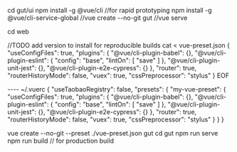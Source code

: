 
cd gut/ui
npm install -g @vue/cli
//for rapid prototyping
npm install -g @vue/cli-service-global
//vue create --no-git gut
//vue serve


cd web

//TODO add version to install for reproducible builds
cat <<EOF > vue-preset.json
 {
      "useConfigFiles": true,
      "plugins": {
        "@vue/cli-plugin-babel": {},
        "@vue/cli-plugin-eslint": {
          "config": "base",
          "lintOn": [
            "save"
          ]
        },
        "@vue/cli-plugin-unit-jest": {},
        "@vue/cli-plugin-e2e-cypress": {}
      },
      "router": true,
      "routerHistoryMode": false,
      "vuex": true,
      "cssPreprocessor": "stylus"
}
EOF

---- ~/.vuerc
{
  "useTaobaoRegistry": false,
  "presets": {
    "my-vue-preset": {
      "useConfigFiles": true,
      "plugins": {
        "@vue/cli-plugin-babel": {},
        "@vue/cli-plugin-eslint": {
          "config": "base",
          "lintOn": [
            "save"
          ]
        },
        "@vue/cli-plugin-unit-jest": {},
        "@vue/cli-plugin-e2e-cypress": {}
      },
      "router": true,
      "routerHistoryMode": false,
      "vuex": true,
      "cssPreprocessor": "stylus"
    }
  }
}

vue create --no-git --preset ./vue-preset.json gut
cd gut
npm run serve
npm run build // for production build

